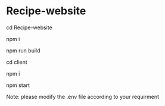 ﻿# Recipe-website 

cd Recipe-website

npm i

npm run build

cd client

npm i

npm start

Note: please modify the .env file according to your requirment
